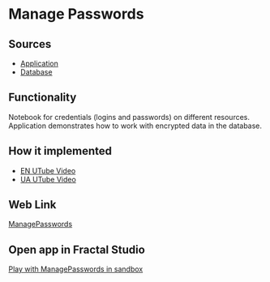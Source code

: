 # Manage Passwords

## Sources

- [Application](https://github.com/LearnFractal/FractalPlatform/tree/main/FractalPlatform.Examples/Applications/ManagePasswords/ManagePasswordsApplication.cs)
- [Database](https://github.com/LearnFractal/FractalPlatform/tree/main/FractalPlatform.Examples/Databases/ManagePasswords)

## Functionality

Notebook for credentials (logins and passwords) on different resources.
Application demonstrates how to work with encrypted data in the database.

## How it implemented

- [EN UTube Video](https://fraplat.tech/jupiter/UTube?tag=110)
- [UA UTube Video](https://fraplat.tech/jupiter/UTube?tag=210)

## Web Link

[ManagePasswords](https://fraplat.tech/jupiter/ManagePasswords)

## Open app in Fractal Studio

[Play with ManagePasswords in sandbox](https://fraplat.tech/mars/FractalStudio/?tag=ManagePasswords+template)


